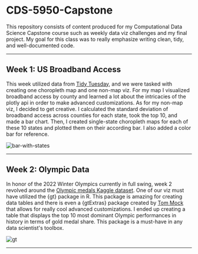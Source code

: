 # CDS-5950-Capstone

This repository consists of content produced for my Computational Data Science Capstone course such as weekly data viz challenges and my final project. My goal for this class was to really emphasize writing clean, tidy, and well-documented code.

---

## Week 1: US Broadband Access

This week utilized data from [Tidy Tuesday](https://github.com/rfordatascience/tidytuesday/blob/master/data/2021/2021-05-11/readme.md), and we were tasked with creating one choropleth map and one non-map viz. For my map I visualized broadband access by county and learned a lot about the intricacies of the plotly api in order to make advanced customizations. As for my non-map viz, I decided to get creative. I calculated the standard deviation of broadband access across counties for each state, took the top 10, and made a bar chart. Then, I created single-state choropleth maps for each of these 10 states and plotted them on their according bar. I also added a color bar for reference.

![bar-with-states](https://github.com/maxbolger/CDS-5950-Capstone/blob/main/Wk1_US_Broadband_Acess/w1_static.png?raw=true)

---

## Week 2: Olympic Data

In honor of the 2022 Winter Olympics currently in full swing, week 2 revolved around the [Olympic medals Kaggle dataset](https://www.kaggle.com/heesoo37/120-years-of-olympic-history-athletes-and-results). One of our viz must have utilized the {gt} package in R. This package is amazing for creating data tables and there is even a {gtExtras} package created by [Tom Mock](https://twitter.com/thomas_mock) that allows for really cool advanced customizations. I ended up creating a table that displays the top 10 most dominant Olympic performances in history in terms of gold medal share. This package is a must-have in any data scientist's toolbox.

![gt](https://github.com/maxbolger/CDS-5950-Capstone/blob/main/Wk2_Olympics_Paralympics/wk2_gt.png)

---
